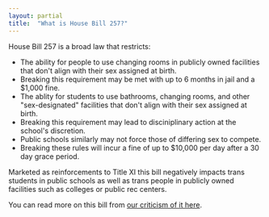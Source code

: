 ```yaml
---
layout: partial
title:  "What is House Bill 257?"
---
```


House Bill 257 is a broad law that restricts:
 - The ability for people to use changing rooms in publicly owned facilities that don't align with their sex assigned at birth.
 - Breaking this requirement may be met with up to 6 months in jail and a $1,000 fine.
 - The ablity for students to use bathrooms, changing rooms, and other "sex-designated" facilities that don't align with their sex assigned at birth.
 - Breaking this requirement may lead to disciniplinary action at the school's discretion.
 - Public schools similarly may not force those of differing sex to compete.
 - Breaking these rules will incur a fine of up to $10,000 per day after a 30 day grace period.

 Marketed as reinforcements to Title XI this bill negatively impacts trans students in public schools as well as trans people in publicly owned facilities such as colleges or public rec centers.

You can read more on this bill from [our criticism of it here](/opinion/2024/04/17/hb-257).